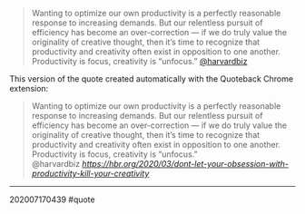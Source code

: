 >Wanting to optimize our own productivity is a perfectly reasonable response to increasing demands. But our relentless pursuit of efficiency has become an over-correction — if we do truly value the originality of creative thought, then it’s time to recognize that productivity and creativity often exist in opposition to one another. Productivity is focus, creativity is “unfocus.”
  >[@harvardbiz ](https://hbr.org/2020/03/dont-let-your-obsession-with-productivity-kill-your-creativity)

This version of the quote created automatically with the Quoteback Chrome extension:

<blockquote class="quoteback" darkmode="" data-title="Don%E2%80%99t%20Let%20Your%20Obsession%20with%20Productivity%20Kill%20Your%20Creativity" data-author="@harvardbiz" cite="https://hbr.org/2020/03/dont-let-your-obsession-with-productivity-kill-your-creativity">
                      Wanting to optimize our own productivity is a perfectly reasonable response to increasing demands. But our relentless pursuit of efficiency has become an over-correction — if we do truly value the originality of creative thought, then it’s time to recognize that productivity and creativity often exist in opposition to one another. Productivity is focus, creativity is “unfocus.”
                      <footer>@harvardbiz <cite><a href="https://hbr.org/2020/03/dont-let-your-obsession-with-productivity-kill-your-creativity">https://hbr.org/2020/03/dont-let-your-obsession-with-productivity-kill-your-creativity</a></cite></footer>
                      </blockquote>
                      <script note="" src="https://cdn.jsdelivr.net/gh/Blogger-Peer-Review/quotebacks@1/quoteback.js"></script>


---
202007170439
#quote 